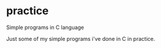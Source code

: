 # practice
Simple programs in C language

Just some of my simple programs i've done in C in practice.
